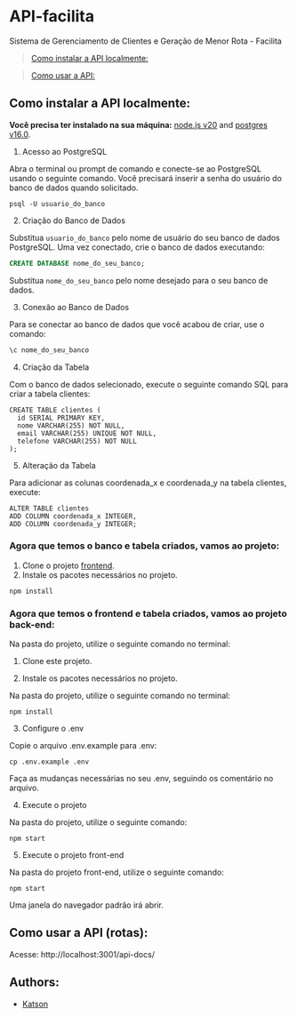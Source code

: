 # API-facilita
Sistema de Gerenciamento de Clientes e Geração de Menor Rota - Facilita

> [Como instalar a API localmente:](#dev)

> [Como usar a API:](#routes)

<a name="dev"></a>
## Como instalar a API localmente:

**Você precisa ter instalado na sua máquina:**  [node.js v20](https://nodejs.org/en/download/) and [postgres v16.0](https://www.postgresql.org/download/).

1. Acesso ao PostgreSQL
   
Abra o terminal ou prompt de comando e conecte-se ao PostgreSQL usando o seguinte comando. Você precisará inserir a senha do usuário do banco de dados quando solicitado.

```
psql -U usuario_do_banco
```

2. Criação do Banco de Dados
   
Substitua `usuario_do_banco` pelo nome de usuário do seu banco de dados PostgreSQL.
Uma vez conectado, crie o banco de dados executando:
```sql
CREATE DATABASE nome_do_seu_banco;
```
Substitua `nome_do_seu_banco` pelo nome desejado para o seu banco de dados.

3. Conexão ao Banco de Dados
   
Para se conectar ao banco de dados que você acabou de criar, use o comando:
```bash
\c nome_do_seu_banco
```
4. Criação da Tabela
   
Com o banco de dados selecionado, execute o seguinte comando SQL para criar a tabela clientes:
```
CREATE TABLE clientes (
  id SERIAL PRIMARY KEY,
  nome VARCHAR(255) NOT NULL,
  email VARCHAR(255) UNIQUE NOT NULL,
  telefone VARCHAR(255) NOT NULL
);
```
5. Alteração da Tabela
   
Para adicionar as colunas coordenada_x e coordenada_y na tabela clientes, execute:
```
ALTER TABLE clientes
ADD COLUMN coordenada_x INTEGER,
ADD COLUMN coordenada_y INTEGER;
```

### Agora que temos o banco e tabela criados, vamos ao projeto:
1. Clone o projeto [frontend](https://github.com/katson1/sistema-facilita-frontend).
2. Instale os pacotes necessários no projeto.
  ```
npm install
  ```

### Agora que temos o frontend e tabela criados, vamos ao projeto back-end:
Na pasta do projeto, utilize o seguinte comando no terminal:
1. Clone este projeto.

2. Instale os pacotes necessários no projeto.
    
Na pasta do projeto, utilize o seguinte comando no terminal:
  ```
npm install
  ```
3. Configure o .env
   
Copie o arquivo .env.example para .env:
  ```
cp .env.example .env
  ```
Faça as mudanças necessárias no seu .env, seguindo os comentário no arquivo.

4. Execute o projeto
   
Na pasta do projeto, utilize o seguinte comando:
  ```
npm start
  ```
5. Execute o projeto front-end
   
Na pasta do projeto front-end, utilize o seguinte comando:
  ```
npm start
  ```
Uma janela do navegador padrão irá abrir.
<a name="routes"></a>
## Como usar a API (rotas):

Acesse: http://localhost:3001/api-docs/


## Authors:
- [Katson](https://github.com/katson1)

